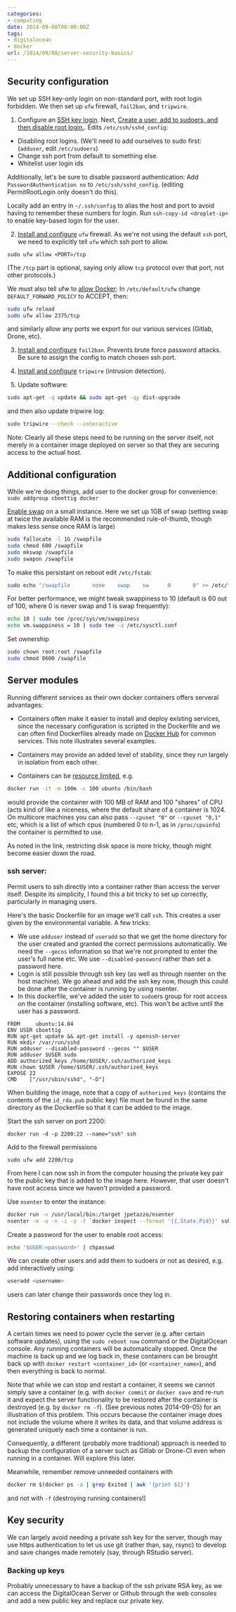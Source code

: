```yaml
---
categories:
- computing
date: 2014-09-08T00:00:00Z
tags:
- digitalocean
- docker
url: /2014/09/08/server-security-basics/
---
```


## Security configuration

We set up SSH key-only login on non-standard port, with root login forbidden. We then set up `ufw` firewall, `fail2ban`, and `tripwire`.

1. Configure an [SSH key login](https://www.digitalocean.com/community/tutorials/how-to-set-up-ssh-keys--2). Next, [Create a user, add to sudoers, and then disable root
login.](https://www.digitalocean.com/community/tutorials/initial-server-setup-with-ubuntu-12-04).  Edits `/etc/ssh/sshd_config`:

  - Disabling root logins.  (We'll need to add ourselves to sudo first: (`adduser`, edit `/etc/sudoers`)
  - Change ssh port from default to something else.
  - Whitelist user login ids

Additionally, let's be sure to disable password authentication: Add `PasswordAuthentication no` to `/etc/ssh/sshd_config`.  (editing PermitRootLogin only doesn't do this).


Locally add an entry in `~/.ssh/config` to alias the host and port to
avoid having to remember these numbers for login.  Run `ssh-copy-id
<droplet-ip>` to enable key-based login for the user.


2. [Install and
configure](https://www.digitalocean.com/community/tutorials/how-to-setup-a-firewall-with-ufw-on-an-ubuntu-and-debian-cloud-server)
`ufw` firewall.  As we're not using the default `ssh` port, we need to explicitly tell `ufw` which ssh port to allow.

```
sudo ufw allow <PORT>/tcp
```

(The `/tcp` part is optional, saying only allow `tcp` protocol
over that port, not other protocols.)

We must also tell ufw to [allow
Docker](http://docs.docker.com/installation/ubuntulinux/#docker-and-ufw):
In `/etc/default/ufw` change `DEFAULT_FORWARD_POLICY` to ACCEPT, then:

```bash
sudo ufw reload
sudo ufw allow 2375/tcp
```

and similarly allow any ports we export for our various services (Gitlab, Drone, etc).

3. [Install and
configure](https://www.digitalocean.com/community/tutorials/how-to-protect-ssh-with-fail2ban-on-ubuntu-12-04)
`fail2ban`. Prevents brute force password attacks.  Be sure to assign the config to match chosen ssh port.

4. [Install and
configure](https://www.digitalocean.com/community/tutorials/how-to-use-tripwire-to-detect-server-intrusions-on-an-ubuntu-vps)
`tripwire` (intrusion detection).

5. Update software:

```bash
sudo apt-get -q update && sudo apt-get -qy dist-upgrade
```

and then also update tripwire log:

```bash
sudo tripwire --check --interactive
```

Note: Clearly all these steps need to be running on the server itself, not merely in a container image deployed on server so that they are securing access to the actual host.



## Additional configuration

While we're doing things, add user to the
docker group for convenience: `sudo addgroup cboettig docker`

[Enable swap](https://www.digitalocean.com/community/tutorials/how-to-add-swap-on-ubuntu-12-04) on a small instance. Here we set up 1GB of swap (setting swap at twice the available RAM is the recommended rule-of-thumb, though makes less sense once RAM is large)

```bash
sudo fallocate -l 1G /swapfile
sudo chmod 600 /swapfile
sudo mkswap /swapfile
sudo swapon /swapfile
```

To make this persistant on reboot edit `/etc/fstab`:

```bash
sudo echo "/swapfile       none    swap    sw      0       0" >> /etc/fstab
```

For better performance, we might tweak swappiness to 10 (default is 60 out of 100, where 0 is never swap and 1 is swap frequently):

```bash
echo 10 | sudo tee /proc/sys/vm/swappiness
echo vm.swappiness = 10 | sudo tee -a /etc/sysctl.conf
```

Set ownership

```bash
sudo chown root:root /swapfile
sudo chmod 0600 /swapfile
```

## Server modules

Running different services as their own docker containers offers serveral
advantages:

- Containers often make it easier to install and deploy existing services,
since the necessary configuration is scripted in the Dockerfile and we can
often find Dockerfiles already made on [Docker Hub](http://hub.docker.com)
for common services. This note illustrates several examples.

- Containers may provide an added level of stability, since they run
largely in isolation from each other.

- Containers can be [resource
limited](http://stackoverflow.com/questions/16084741/how-do-i-set-resources-allocated-to-a-container-using-docker),
e.g.

```bash
docker run -it -m 100m -c 100 ubuntu /bin/bash
```

would provide the container with 100 MB of RAM and 100 "shares" of CPU
(acts kind of like a niceness, where the default share of a container
is 1024. On multicore machines you can also pass `--cpuset "0"` or
`--cpuset "0,1"` etc, which is a list of which cpus (numbered 0 to n-1,
as in `/proc/cpuinfo`) the container is permitted to use.

As noted in the link, restricting disk space is more tricky, though
might become easier down the road.


### ssh server:

Permit users to ssh directly into a container rather than access the server itself. Despite its simplicity, I found this a bit tricky to set up correctly, particularly in managing users.

Here's the basic Dockerfile for an image we'll call `ssh`.  This creates a user given by the environmental variable.  A few tricks:

- We use `adduser` instead of `useradd` so that we get the home directory for the user created and granted the correct permissions automaticalliy. We need the `--gecos` information so that we're not prompted to enter the user's full name etc. We use `--disabled-password` rather than set a password here.
-  Login is still possible through ssh key (as well as through nsenter on the host machine).  We go ahead and add the ssh key now, though this could be done after the container is running by using nsenter.
- In this dockerfile, we've added the user to `sudo`ers group for root access on the container (installing software, etc).  This won't be active until the user has a password.

```
FROM     ubuntu:14.04
ENV USER cboettig
RUN apt-get update && apt-get install -y openssh-server
RUN mkdir /var/run/sshd
RUN adduser --disabled-password --gecos "" $USER
RUN adduser $USER sudo
ADD authorized_keys /home/$USER/.ssh/authorized_keys
RUN chown $USER /home/$USER/.ssh/authorized_keys
EXPOSE 22
CMD    ["/usr/sbin/sshd", "-D"]
```

When building the image, note that a copy of `authorized_keys` (contains the contents of the `id_rda.pub` public key) file must be found in the same directory as the Dockerfile so that it can be added to the image.

Start the ssh server on port 2200:

```
docker run -d -p 2200:22 --name="ssh" ssh
```

Add to the firewall permissions

```
sudo ufw add 2200/tcp
```

From here I can now ssh in from the computer housing the private key pair to the public key
that is added to the image here.  However, that user doesn't have root access since we haven't
provided a password.

Use `nsenter` to enter the instance:

```bash
docker run -v /usr/local/bin:/target jpetazzo/nsenter
nsenter -m -u -n -i -p -t `docker inspect --format '{{.State.Pid}}' ssh` /bin/bash
```

Create a password for the user to enable root access:

```bash
echo '$USER:<password>' | chpasswd
```

We can create other users and add them to sudoers or not as desired, e.g. add interactively using:

```bash
useradd <username>
```

users can later change their passwords once they log in.


## Restoring containers when restarting

A certain times we need to power cycle the server (e.g. after certain software updates), using the `sudo reboot now` command or the DigitalOcean console.  Any running containers will be automatically stopped.  Once the machine is back up and we log back in, these containers can be brought back up with `docker restart <container_id>` (or `<container_name>`), and then everything is back to normal.

Note that while we can stop and restart a container, it seems we cannot simply save a container (e.g. with `docker commit` or `docker save` and re-run it and expect the server functionality to be restored after the container is destroyed (e.g. by `docker rm -f`).  (See previous notes 2014-09-05) for an illustration of this problem. This occurs because the container image does not include the volume where it writes its data, and that volume address is generated uniquely each time a container is run.

Consequently, a different (probably more traditional) approach is needed to backup the configuration of a server such as Gitlab or Drone-CI even when running in a container.  Will explore this later.

Meanwhile, remember remove unneeded containers with

```bash
docker rm $(docker ps -a | grep Exited | awk '{print $1}')
```

and not with `-f` (destroying running containers!)


## Key security

We can largely avoid needing a private ssh key for the server, though may use https authentication to let us use git (rather than, say, rsync) to develop and save changes made remotely (say, through RStudio server).

### Backing up keys

Probably unnecessary to have a backup of the ssh private RSA key, as we can access the DigitalOcean Server or Github through the web consoles and add a new public key and replace our private key.



